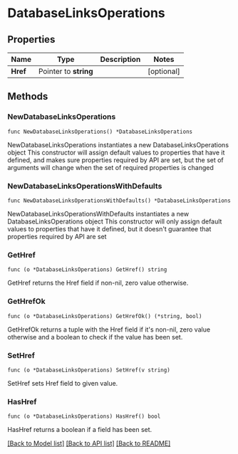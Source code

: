 # DatabaseLinksOperations

## Properties

Name | Type | Description | Notes
------------ | ------------- | ------------- | -------------
**Href** | Pointer to **string** |  | [optional] 

## Methods

### NewDatabaseLinksOperations

`func NewDatabaseLinksOperations() *DatabaseLinksOperations`

NewDatabaseLinksOperations instantiates a new DatabaseLinksOperations object
This constructor will assign default values to properties that have it defined,
and makes sure properties required by API are set, but the set of arguments
will change when the set of required properties is changed

### NewDatabaseLinksOperationsWithDefaults

`func NewDatabaseLinksOperationsWithDefaults() *DatabaseLinksOperations`

NewDatabaseLinksOperationsWithDefaults instantiates a new DatabaseLinksOperations object
This constructor will only assign default values to properties that have it defined,
but it doesn't guarantee that properties required by API are set

### GetHref

`func (o *DatabaseLinksOperations) GetHref() string`

GetHref returns the Href field if non-nil, zero value otherwise.

### GetHrefOk

`func (o *DatabaseLinksOperations) GetHrefOk() (*string, bool)`

GetHrefOk returns a tuple with the Href field if it's non-nil, zero value otherwise
and a boolean to check if the value has been set.

### SetHref

`func (o *DatabaseLinksOperations) SetHref(v string)`

SetHref sets Href field to given value.

### HasHref

`func (o *DatabaseLinksOperations) HasHref() bool`

HasHref returns a boolean if a field has been set.


[[Back to Model list]](../README.md#documentation-for-models) [[Back to API list]](../README.md#documentation-for-api-endpoints) [[Back to README]](../README.md)


